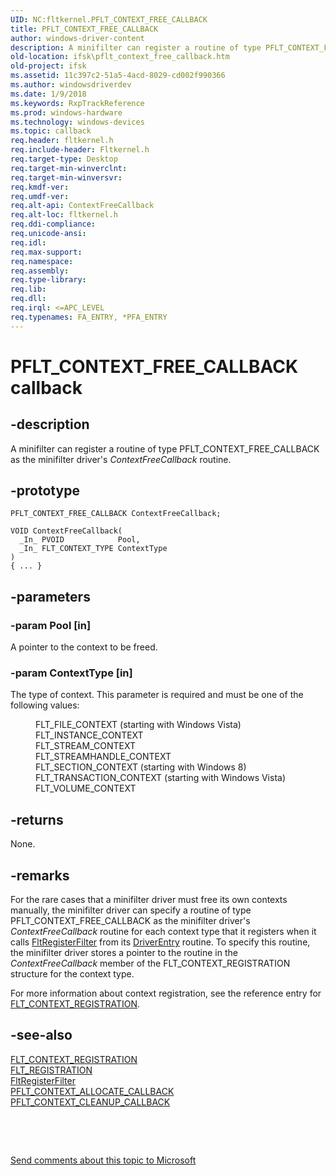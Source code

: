 ```yaml
---
UID: NC:fltkernel.PFLT_CONTEXT_FREE_CALLBACK
title: PFLT_CONTEXT_FREE_CALLBACK
author: windows-driver-content
description: A minifilter can register a routine of type PFLT_CONTEXT_FREE_CALLBACK as the minifilter driver's ContextFreeCallback routine.
old-location: ifsk\pflt_context_free_callback.htm
old-project: ifsk
ms.assetid: 11c397c2-51a5-4acd-8029-cd002f990366
ms.author: windowsdriverdev
ms.date: 1/9/2018
ms.keywords: RxpTrackReference
ms.prod: windows-hardware
ms.technology: windows-devices
ms.topic: callback
req.header: fltkernel.h
req.include-header: Fltkernel.h
req.target-type: Desktop
req.target-min-winverclnt: 
req.target-min-winversvr: 
req.kmdf-ver: 
req.umdf-ver: 
req.alt-api: ContextFreeCallback
req.alt-loc: fltkernel.h
req.ddi-compliance: 
req.unicode-ansi: 
req.idl: 
req.max-support: 
req.namespace: 
req.assembly: 
req.type-library: 
req.lib: 
req.dll: 
req.irql: <=APC_LEVEL
req.typenames: FA_ENTRY, *PFA_ENTRY
---
```


# PFLT_CONTEXT_FREE_CALLBACK callback



## -description
A minifilter can register a routine of type PFLT_CONTEXT_FREE_CALLBACK as the minifilter driver's <i>ContextFreeCallback</i> routine. 



## -prototype

````
PFLT_CONTEXT_FREE_CALLBACK ContextFreeCallback;

VOID ContextFreeCallback(
  _In_ PVOID            Pool,
  _In_ FLT_CONTEXT_TYPE ContextType
)
{ ... }
````


## -parameters

### -param Pool [in]

A pointer to the context to be freed. 


### -param ContextType [in]

The type of context. This parameter is required and must be one of the following values: 

<dl>
<dd>
FLT_FILE_CONTEXT (starting with  Windows Vista)

</dd>
<dd>
FLT_INSTANCE_CONTEXT

</dd>
<dd>
FLT_STREAM_CONTEXT

</dd>
<dd>
FLT_STREAMHANDLE_CONTEXT

</dd>
<dd>
FLT_SECTION_CONTEXT (starting with Windows 8)

</dd>
<dd>
FLT_TRANSACTION_CONTEXT (starting with  Windows Vista) 

</dd>
<dd>
FLT_VOLUME_CONTEXT

</dd>
</dl>

## -returns
None. 


## -remarks
For the rare cases that a minifilter driver must free its own contexts manually, the minifilter driver can specify a routine of type PFLT_CONTEXT_FREE_CALLBACK as the minifilter driver's <i>ContextFreeCallback</i> routine for each context type that it registers when it calls <a href="..\fltkernel\nf-fltkernel-fltregisterfilter.md">FltRegisterFilter</a> from its <a href="..\wdm\nc-wdm-driver_initialize.md">DriverEntry</a> routine. To specify this routine, the minifilter driver stores a pointer to the routine in the <i>ContextFreeCallback</i> member of the FLT_CONTEXT_REGISTRATION structure for the context type. 

For more information about context registration, see the reference entry for <a href="..\fltkernel\ns-fltkernel-_flt_context_registration.md">FLT_CONTEXT_REGISTRATION</a>. 


## -see-also
<dl>
<dt>
<a href="..\fltkernel\ns-fltkernel-_flt_context_registration.md">FLT_CONTEXT_REGISTRATION</a>
</dt>
<dt>
<a href="..\fltkernel\ns-fltkernel-_flt_registration.md">FLT_REGISTRATION</a>
</dt>
<dt>
<a href="..\fltkernel\nf-fltkernel-fltregisterfilter.md">FltRegisterFilter</a>
</dt>
<dt>
<a href="..\fltkernel\nc-fltkernel-pflt_context_allocate_callback.md">PFLT_CONTEXT_ALLOCATE_CALLBACK</a>
</dt>
<dt>
<a href="..\fltkernel\nc-fltkernel-pflt_context_cleanup_callback.md">PFLT_CONTEXT_CLEANUP_CALLBACK</a>
</dt>
</dl>
 

 

<a href="mailto:wsddocfb@microsoft.com?subject=Documentation%20feedback [ifsk\ifsk]:%20PFLT_CONTEXT_FREE_CALLBACK routine%20 RELEASE:%20(1/9/2018)&amp;body=%0A%0APRIVACY STATEMENT%0A%0AWe use your feedback to improve the documentation. We don't use your email address for any other purpose, and we'll remove your email address from our system after the issue that you're reporting is fixed. While we're working to fix this issue, we might send you an email message to ask for more info. Later, we might also send you an email message to let you know that we've addressed your feedback.%0A%0AFor more info about Microsoft's privacy policy, see http://privacy.microsoft.com/en-us/default.aspx." title="Send comments about this topic to Microsoft">Send comments about this topic to Microsoft</a>

